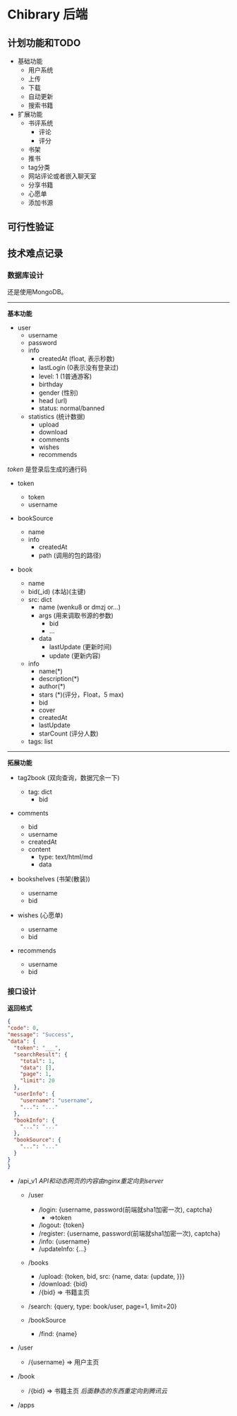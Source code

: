 # Chibrary 后端

## 计划功能和TODO

- 基础功能
    - 用户系统
    - 上传
    - 下载
    - 自动更新
    - 搜索书籍
- 扩展功能
    - 书评系统
        - 评论
        - 评分
    - 书架
    - 推书
    - tag分类
    - 网站评论或者嵌入聊天室
    - 分享书籍
    - 心愿单
    - 添加书源

## 可行性验证

## 技术难点记录

### 数据库设计

还是使用MongoDB。

---------

**基本功能**

- user
    - username
    - password
    - info
        - createdAt (float, 表示秒数)
        - lastLogin (0表示没有登录过)
        - level: 1 (1普通游客)
        - birthday
        - gender (性别)
        - head (url)
        - status: normal/banned
    - statistics (统计数据)
        - upload
        - download
        - comments
        - wishes
        - recommends

*token* 是登录后生成的通行码
- token
    - token
    - username

- bookSource
    - name
    - info
        - createdAt
        - path (调用的包的路径)

- book
    - name
    - bid(_id) (本站)(主键)
    - src: dict
        - name (wenku8 or dmzj or...)
        - args (用来调取书源的参数)
            - bid
            - ...
        - data
            - lastUpdate (更新时间)
            - update (更新内容)
    - info
        - name(*)
        - description(*)
        - author(*)
        - stars (*)(评分，Float，5 max)
        - bid
        - cover
        - createdAt
        - lastUpdate
        - starCount (评分人数)
    - tags: list

----------

**拓展功能**

- tag2book (双向查询，数据冗余一下)
    - tag: dict
        - bid

- comments
    - bid
    - username
    - createdAt
    - content
        - type: text/html/md
        - data

- bookshelves (书架(散装))
    - username
    - bid

- wishes (心愿单)
    - username
    - bid

- recommends
    - username
    - bid
    

### 接口设计

**返回格式**
```json
{
"code": 0,
"message": "Success",
"data": {
  "token": "___",
  "searchResult": {
    "total": 1,
    "data": [],
    "page": 1,
    "limit": 20
  },
  "userInfo": {
    "username": "username",
    "...": "..."
  },
  "bookInfo": {
    "...": "..."
  },
  "bookSource": {
    "...": "..."
  }
}
}
```

- /api_v1 *API和动态网页的内容由nginx重定向到server*
    - /user
        - /login: {username, password(前端就sha1加密一次), captcha}
            - =>token
        - /logout: {token}
        - /register: {username, password(前端就sha1加密一次), captcha}
        - /info: {username}
        - /updateInfo: {...}
    
    - /books
        - /upload: {token, bid, src: {name, data: {update, }}}
        - /download: {bid}
        - /{bid} => 书籍主页
    
    - /search: {query, type: book/user, page=1, limit=20}
    
    - /bookSource
        - /find: {name}

- /user
    - /{username} => 用户主页
- /book
    - /{bid} => 书籍主页
*后面静态的东西重定向到腾讯云*
- /apps
